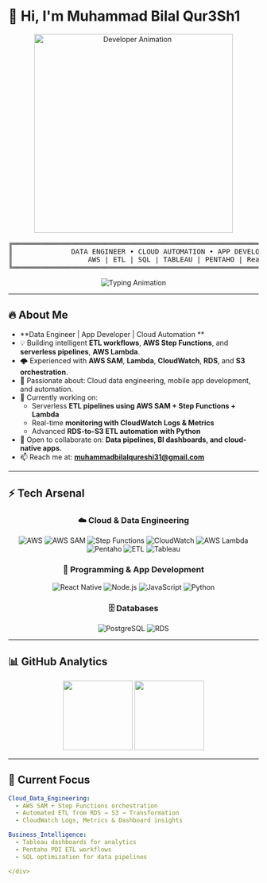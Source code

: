 # 👋 Hi, I'm Muhammad Bilal Qur3Sh1

<p align="center">
  <img src="https://i.giphy.com/media/xT9IgIc0lryrxvqVGM/giphy.gif" alt="Developer Animation" width="400">
</p>

<div align="center">
<pre>
╔════════════════════════════════════════════════════════════════════════════╗
║              DATA ENGINEER • CLOUD AUTOMATION • APP DEVELOPER              ║
║                  AWS | ETL | SQL | TABLEAU | PENTAHO | React Native        ║
╚════════════════════════════════════════════════════════════════════════════╝
</pre>
</div>

<p align="center">
  <img src="https://readme-typing-svg.herokuapp.com?size=22&duration=3500&pause=1200&color=F85D7F&center=true&vCenter=true&width=700&lines=Turning+Raw+Data+into+Intelligent+Systems;Automating+Cloud+Data+Pipelines+with+AWS;Mastering+ETL+%7C+Tableau+%7C+Pentaho;Empowering+Analytics+through+Data+Engineering" alt="Typing Animation">
</p>

---

## 🔥 About Me
- **Data Engineer | App Developer | Cloud Automation **  
- 💡 Building intelligent **ETL workflows**, **AWS Step Functions**, and **serverless pipelines**, **AWS Lambda**.  
- 🌩️ Experienced with **AWS SAM**, **Lambda**, **CloudWatch**, **RDS**, and **S3 orchestration**.  
- 👀 Passionate about: Cloud data engineering, mobile app development, and automation.  
- 🌱 Currently working on:  
  - Serverless **ETL pipelines using AWS SAM + Step Functions + Lambda**  
  - Real-time **monitoring with CloudWatch Logs & Metrics**  
  - Advanced **RDS-to-S3 ETL automation with Python**  
- 💞️ Open to collaborate on: **Data pipelines, BI dashboards, and cloud-native apps.**  
- 📫 Reach me at: **muhammadbilalqureshi31@gmail.com**

---

## ⚡ Tech Arsenal

<div align="center">

### ☁️ Cloud & Data Engineering
![AWS](https://img.shields.io/badge/AWS-FF9900?style=for-the-badge&logo=amazonaws&logoColor=white)
![AWS SAM](https://img.shields.io/badge/AWS_SAM-232F3E?style=for-the-badge&logo=amazonaws&logoColor=white)
![Step Functions](https://img.shields.io/badge/Step_Functions-FF4F00?style=for-the-badge&logo=aws-step-functions&logoColor=white)
![CloudWatch](https://img.shields.io/badge/CloudWatch-FF9900?style=for-the-badge&logo=amazoncloudwatch&logoColor=white)
![AWS Lambda](https://img.shields.io/badge/AWS_Lambda-FF9900?style=for-the-badge&logo=awslambda&logoColor=white)
![Pentaho](https://img.shields.io/badge/Pentaho-FF6C37?style=for-the-badge&logo=pentaho&logoColor=white)
![ETL](https://img.shields.io/badge/ETL_Pipelines-FF6B35?style=for-the-badge&logo=apache-airflow&logoColor=white)
![Tableau](https://img.shields.io/badge/Tableau-E97627?style=for-the-badge&logo=tableau&logoColor=white)

### 🧠 Programming & App Development
![React Native](https://img.shields.io/badge/React_Native-20232A?style=for-the-badge&logo=react&logoColor=61DAFB)
![Node.js](https://img.shields.io/badge/Node.js-43853D?style=for-the-badge&logo=node.js&logoColor=white)
![JavaScript](https://img.shields.io/badge/JavaScript-F7DF1E?style=for-the-badge&logo=javascript&logoColor=black)
![Python](https://img.shields.io/badge/Python-3776AB?style=for-the-badge&logo=python&logoColor=white)

### 🗄️ Databases
![PostgreSQL](https://img.shields.io/badge/PostgreSQL-316192?style=for-the-badge&logo=postgresql&logoColor=white)
![RDS](https://img.shields.io/badge/AWS_RDS-527FFF?style=for-the-badge&logo=amazonrds&logoColor=white)
</div>

---

## 📊 GitHub Analytics
<div align="center">
  <img src="https://github-readme-stats.vercel.app/api?username=mrQur3Sh1&show_icons=true&theme=tokyonight&hide_border=true" height="140" />
  <img src="https://streak-stats.demolab.com?user=mrQur3Sh1&theme=tokyonight&hide_border=true" height="140" />
</div>

---

## 🎯 Current Focus

```yaml
Cloud_Data_Engineering:
  - AWS SAM + Step Functions orchestration
  - Automated ETL from RDS → S3 → Transformation
  - CloudWatch Logs, Metrics & Dashboard insights

Business_Intelligence:
  - Tableau dashboards for analytics
  - Pentaho PDI ETL workflows
  - SQL optimization for data pipelines

</div>
